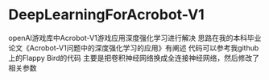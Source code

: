 # DeepLearningForAcrobot-V1
openAI游戏库中Acrobot-V1游戏应用深度强化学习进行解决
思路在我的本科毕业论文《Acrobot-V1问题中的深度强化学习的应用》有阐述
代码可以参考我github上的Flappy Bird的代码 主要是把卷积神经网络换成全连接神经网络，然后修改了相关参数
